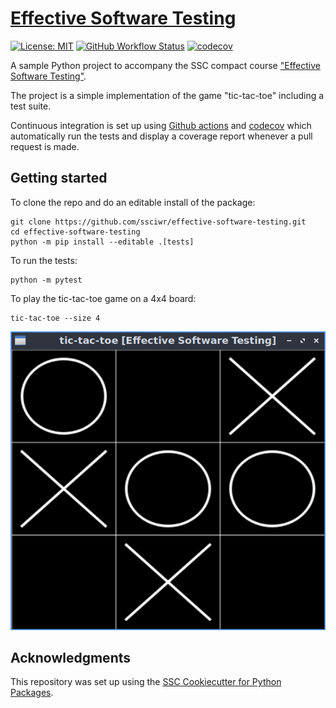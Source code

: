 # [Effective Software Testing](https://ssciwr.github.io/effective-software-testing)

[![License: MIT](https://img.shields.io/badge/License-MIT-yellow.svg)](https://opensource.org/licenses/MIT)
[![GitHub Workflow Status](https://img.shields.io/github/actions/workflow/status/ssciwr/effective-software-testing/ci.yml?branch=main)](https://github.com/ssciwr/effective-software-testing/actions/workflows/ci.yml)
[![codecov](https://codecov.io/gh/ssciwr/effective-software-testing/branch/main/graph/badge.svg)](https://codecov.io/gh/ssciwr/effective-software-testing)

A sample Python project to accompany the SSC compact course ["Effective Software Testing"](https://ssciwr.github.io/effective-software-testing).

The project is a simple implementation of the game "tic-tac-toe" including a test suite.

Continuous integration is set up using
[Github actions](https://github.com/ssciwr/effective-software-testing/actions/workflows/ci.yml)
and
[codecov](https://app.codecov.io/gh/ssciwr/effective-software-testing)
which automatically run the tests and display a coverage report whenever a pull request is made.

## Getting started

To clone the repo and do an editable install of the package:

```
git clone https://github.com/ssciwr/effective-software-testing.git
cd effective-software-testing
python -m pip install --editable .[tests]
```

To run the tests:

```
python -m pytest
```

To play the tic-tac-toe game on a 4x4 board:
```
tic-tac-toe --size 4
```

![screenshot](docs/assets/images/screenshot.png)

## Acknowledgments

This repository was set up using the [SSC Cookiecutter for Python Packages](https://github.com/ssciwr/cookiecutter-python-package).
